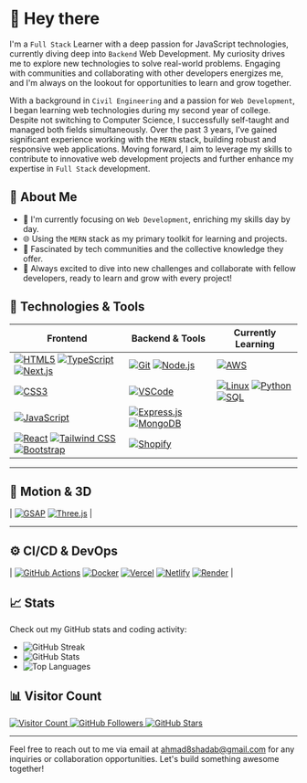 # 👋 Hey there

I'm a `Full Stack` Learner with a deep passion for JavaScript technologies, currently diving deep into `Backend` Web Development. My curiosity drives me to explore new technologies to solve real-world problems. Engaging with communities and collaborating with other developers energizes me, and I'm always on the lookout for opportunities to learn and grow together.

With a background in `Civil Engineering` and a passion for `Web Development`, I began learning web technologies during my second year of college. Despite not switching to Computer Science, I successfully self-taught and managed both fields simultaneously. Over the past 3 years, I’ve gained significant experience working with the `MERN` stack, building robust and responsive web applications. Moving forward, I aim to leverage my skills to contribute to innovative web development projects and further enhance my expertise in `Full Stack` development.

## 🚀 About Me
- 🌱 I'm currently focusing on `Web Development`, enriching my skills day by day.
- 🌐 Using the `MERN` stack as my primary toolkit for learning and projects.
- 👥 Fascinated by tech communities and the collective knowledge they offer.
- 🤝 Always excited to dive into new challenges and collaborate with fellow developers, ready to learn and grow with every project!

## 🔧 Technologies & Tools

| **Frontend** | **Backend & Tools** | **Currently Learning** |
|-------------|---------------------|-------------------------|
| [![HTML5](https://img.shields.io/badge/-HTML5-E34F26?style=for-the-badge&logo=html5&logoColor=white)](https://developer.mozilla.org/docs/Web/HTML) [![TypeScript](https://img.shields.io/badge/-TypeScript-007ACC?style=for-the-badge&logo=typescript&logoColor=white)](https://www.typescriptlang.org/docs) [![Next.js](https://img.shields.io/badge/-Next.js-000000?style=for-the-badge&logo=next.js&logoColor=white)](https://nextjs.org/docs) | [![Git](https://img.shields.io/badge/-Git-F05032?style=for-the-badge&logo=git&logoColor=white)](https://git-scm.com/doc) [![Node.js](https://img.shields.io/badge/-Node.js-339933?style=for-the-badge&logo=node.js&logoColor=white)](https://nodejs.org/en/docs) | [![AWS](https://img.shields.io/badge/-AWS-232F3E?style=for-the-badge&logo=amazonaws&logoColor=white)](https://docs.aws.amazon.com/) |
| [![CSS3](https://img.shields.io/badge/-CSS3-1572B6?style=for-the-badge&logo=css3&logoColor=white)](https://developer.mozilla.org/docs/Web/CSS) | [![VSCode](https://img.shields.io/badge/-VSCode-007ACC?style=for-the-badge&logo=visualstudiocode&logoColor=white)](https://code.visualstudio.com/docs) | [![Linux](https://img.shields.io/badge/-Linux-FCC624?style=for-the-badge&logo=linux&logoColor=black)](https://linux.org/pages/learn) [![Python](https://img.shields.io/badge/-Python-3776AB?style=for-the-badge&logo=python&logoColor=white)](https://docs.python.org/) [![SQL](https://img.shields.io/badge/-SQL-4479A1?style=for-the-badge&logo=postgresql&logoColor=white)](https://www.postgresql.org/docs/) |
| [![JavaScript](https://img.shields.io/badge/-JavaScript-F7DF1E?style=for-the-badge&logo=javascript&logoColor=black)](https://developer.mozilla.org/docs/Web/JavaScript) | [![Express.js](https://img.shields.io/badge/-Express.js-000000?style=for-the-badge&logo=express&logoColor=white)](https://expressjs.com/) [![MongoDB](https://img.shields.io/badge/-MongoDB-47A248?style=for-the-badge&logo=mongodb&logoColor=white)](https://www.mongodb.com/docs/) | |
| [![React](https://img.shields.io/badge/-React-61DAFB?style=for-the-badge&logo=react&logoColor=black)](https://react.dev/learn) [![Tailwind CSS](https://img.shields.io/badge/-Tailwind_CSS-06B6D4?style=for-the-badge&logo=tailwindcss&logoColor=white)](https://tailwindcss.com/docs) [![Bootstrap](https://img.shields.io/badge/-Bootstrap-563D7C?style=for-the-badge&logo=bootstrap&logoColor=white)](https://getbootstrap.com/docs/) | [![Shopify](https://img.shields.io/badge/-Shopify-7AB55C?style=for-the-badge&logo=shopify&logoColor=white)](https://shopify.dev/docs) | |

---

## 🎯 Motion & 3D

| [![GSAP](https://img.shields.io/badge/-GSAP-88CE02?style=for-the-badge&logo=greensock&logoColor=white)](https://greensock.com/docs/) [![Three.js](https://img.shields.io/badge/-Three.js-000000?style=for-the-badge&logo=three.js&logoColor=white)](https://threejs.org/docs/) |

---

## ⚙️ CI/CD & DevOps

| [![GitHub Actions](https://img.shields.io/badge/-GitHub_Actions-2088FF?style=for-the-badge&logo=githubactions&logoColor=white)](https://docs.github.com/en/actions) [![Docker](https://img.shields.io/badge/-Docker-2496ED?style=for-the-badge&logo=docker&logoColor=white)](https://docs.docker.com/) [![Vercel](https://img.shields.io/badge/-Vercel-000000?style=for-the-badge&logo=vercel&logoColor=white)](https://vercel.com/docs) [![Netlify](https://img.shields.io/badge/-Netlify-00C7B7?style=for-the-badge&logo=netlify&logoColor=white)](https://docs.netlify.com/) [![Render](https://img.shields.io/badge/-Render-46E3B7?style=for-the-badge&logo=render&logoColor=black)](https://render.com/docs) |


## 📈 Stats
Check out my GitHub stats and coding activity:
- ![GitHub Streak](https://streak-stats.demolab.com/?user=ahmad2shadab&theme=tokyonight&hide_border=true)
- ![GitHub Stats](https://github-readme-stats-sigma-five.vercel.app/api?username=ahmad2shadab&show_icons=true&theme=tokyonight&hide_border=true)
- ![Top Languages](https://github-readme-stats.vercel.app/api/top-langs/?username=ahmad2shadab&show_icons=true&theme=tokyonight&hide_border=true)

## 📊 Visitor Count
<!-- Visitor Count (Komarev with modern look) -->
<a href="https://github.com/ahmad2shadab" target="_blank">
  <img src="https://komarev.com/ghpvc/?username=ahmad2shadab&label=Profile+Visits&color=0e75b6&style=flat-square" alt="Visitor Count"/>
</a>

<!-- GitHub Followers -->
<a href="https://github.com/ahmad2shadab?tab=followers" target="_blank">
  <img src="https://img.shields.io/github/followers/ahmad2shadab?label=Followers&style=flat-square&color=0e75b6" alt="GitHub Followers"/>
</a>

<!-- GitHub Stars -->
<a href="https://github.com/ahmad2shadab" target="_blank">
  <img src="https://img.shields.io/github/stars/ahmad2shadab?label=Stars&style=flat-square&color=0e75b6" alt="GitHub Stars"/>
</a>

---
Feel free to reach out to me via email at ahmad8shadab@gmail.com for any inquiries or collaboration opportunities. Let's build something awesome together!
